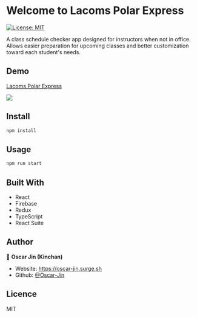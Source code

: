 # Welcome to Lacoms Polar Express
[![License: MIT](https://img.shields.io/badge/License-MIT-yellow.svg)](#)

A class schedule checker app designed for instructors when not in office. Allows easier preparation for upcoming classes and better customization toward each student's needs.

## Demo

[Lacoms Polar Express](https://preview-polar-express.surge.sh/login)

<img src="https://oscar-jin.surge.sh/static/adcb50d493d26bab97cbb3e6bb75bdae/5707d/polar-express-3.png">

## Install

```sh
npm install
```

## Usage

```sh
npm run start
```

## Built With

- React 
- Firebase 
- Redux
- TypeScript
- React Suite

## Author

👤 **Oscar Jin (Kinchan)**

* Website: https://oscar-jin.surge.sh
* Github: [@Oscar-Jin](https://github.com/Oscar-Jin)

## Licence 

MIT